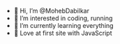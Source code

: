 - 👋 Hi, I’m @MohebDabilkar
- 👀 I’m interested in coding, running
- 🌱 I’m currently learning everything
- 💞️ Love at first site with JavaScript

<!---
MohebDabilkar/MohebDabilkar is a ✨ special ✨ repository because its `README.md` (this file) appears on your GitHub profile.
You can click the Preview link to take a look at your changes.
--->
